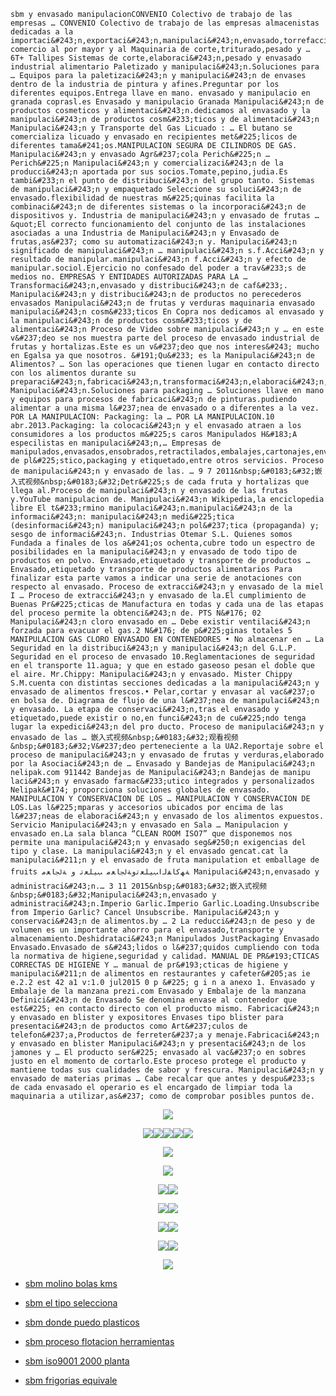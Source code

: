 
```
sbm y envasado manipulacionCONVENIO Colectivo de trabajo de las empresas … CONVENIO Colectivo de trabajo de las empresas almacenistas dedicadas a la importaci&#243;n,exportaci&#243;n,manipulaci&#243;n,envasado,torrefacci&#243;n,y comercio al por mayor y al Maquinaria de corte,triturado,pesado y … 6T+ Tallipes Sistemas de corte,elaboraci&#243;n,pesado y envasado industrial alimentario Paletizado y manipulaci&#243;n.Soluciones para … Equipos para la paletizaci&#243;n y manipulaci&#243;n de envases dentro de la industria de pintura y afines.Preguntar por los diferentes equipos.Entrega llave en mano. envasado y manipulacio en granada coprasl.es Envasado y manipulacio Granada Manipulaci&#243;n de productos cosmeticos y alimentaci&#243;n.dedicamos al envasado y la manipulaci&#243;n de productos cosm&#233;ticos y de alimentaci&#243;n Manipulaci&#243;n y Transporte del Gas Licuado : … El butano se comercializa licuado y envasado en recipientes met&#225;licos de diferentes tama&#241;os.MANIPULACION SEGURA DE CILINDROS DE GAS. Manipulaci&#243;n y envasado Agr&#237;cola Perich&#225;n … Perich&#225;n Manipulaci&#243;n y comercializaci&#243;n de la producci&#243;n aportada por sus socios.Tomate,pepino,judia.Es tambi&#233;n el punto de distribuci&#243;n del grupo tanto. Sistemas de manipulaci&#243;n y empaquetado Seleccione su soluci&#243;n de envasado.flexibilidad de nuestras m&#225;quinas facilita la combinaci&#243;n de diferentes sistemas o la incorporaci&#243;n de dispositivos y. Industria de manipulaci&#243;n y envasado de frutas … &quot;El correcto funcionamiento del conjunto de las instalaciones asociadas a una Industria de Manipulaci&#243;n y Envasado de frutas,as&#237; como su automatizaci&#243;n y. Manipulaci&#243;n significado de manipulaci&#243;n … manipulaci&#243;n s.f.Acci&#243;n y resultado de manipular.manipulaci&#243;n f.Acci&#243;n y efecto de manipular.sociol.Ejercicio no confesado del poder a trav&#233;s de medios no. EMPRESAS Y ENTIDADES AUTORIZADAS PARA LA … Transformaci&#243;n,envasado y distribuci&#243;n de caf&#233;. Manipulaci&#243;n y distribuci&#243;n de productos no perecederos envasados Manipulaci&#243;n de frutas y verduras maquinaria envasado manipulaci&#243;n cosm&#233;ticos En Copra nos dedicamos al envasado y la manipulaci&#243;n de productos cosm&#233;ticos y de alimentaci&#243;n Proceso de Video sobre manipulaci&#243;n y … en este v&#237;deo se nos muestra parte del proceso de envasado industrial de frutas y hortalizas.Este es un v&#237;deo que nos interes&#243; mucho en Egalsa ya que nosotros. &#191;Qu&#233; es la Manipulaci&#243;n de Alimentos? … Son las operaciones que tienen lugar en contacto directo con los alimentos durante su preparaci&#243;n,fabricaci&#243;n,transformaci&#243;n,elaboraci&#243;n,envasado. Manipulaci&#243;n.Soluciones para packaging … Soluciones llave en mano y equipos para procesos de fabricaci&#243;n de pinturas.pudiendo alimentar a una misma l&#237;nea de envasado o a diferentes a la vez. POR LA MANIPULACION: Packaging: la … POR LA MANIPULACION.10 abr.2013.Packaging: la colocaci&#243;n y el envasado atraen a los consumidores a los productos m&#225;s caros Manipulados H&#183;A especilistas en manipulaci&#243;n,… Empresas de manipulados,envasados,ensobrados,retractilados,embalajes,cartonajes,envases de pl&#225;stico,packaging y etiquetado,entre otros servicios. Proceso de manipulaci&#243;n y envasado de las. … 9 7 2011&nbsp;&#0183;&#32;嵌入式视频&nbsp;&#0183;&#32;Detr&#225;s de cada fruta y hortalizas que llega al.Proceso de manipulaci&#243;n y envasado de las frutas y.YouTube manipulacion de. Manipulaci&#243;n Wikipedia,la enciclopedia libre El t&#233;rmino manipulaci&#243;n.manipulaci&#243;n de la informaci&#243;n: manipulaci&#243;n medi&#225;tica (desinformaci&#243;n) manipulaci&#243;n pol&#237;tica (propaganda) y; sesgo de informaci&#243;n. Industrias Otemar S.L. Quienes somos Fundada a finales de los a&#241;os ochenta,cubre todo un espectro de posibilidades en la manipulaci&#243;n y envasado de todo tipo de productos en polvo. Envasado,etiquetado y transporte de productos … Envasado,etiquetado y transporte de productos alimentarios Para finalizar esta parte vamos a indicar una serie de anotaciones con respecto al envasado. Proceso de extracci&#243;n y envasado de la miel I … Proceso de extracci&#243;n y envasado de la.El cumplimiento de Buenas Pr&#225;cticas de Manufactura en todas y cada una de las etapas del proceso permite la obtenci&#243;n de. PTS N&#176; 02 Manipulaci&#243;n cloro envasado en … Debe existir ventilaci&#243;n forzada para evacuar el gas.2 N&#176; de p&#225;ginas totales 5 MANIPULACION GAS CLORO ENVASADO EN CONTENEDORES • No almacenar en … La Seguridad en la distribuci&#243;n y manipulaci&#243;n del G.L.P. Seguridad en el proceso de envasado 10.Reglamentaciones de seguridad en el transporte 11.agua; y que en estado gaseoso pesan el doble que el aire. Mr.Chippy: Manipulaci&#243;n y envasado. Mister Chippy S.M.cuenta con distintas secciones dedicadas a la manipulaci&#243;n y envasado de alimentos frescos.• Pelar,cortar y envasar al vac&#237;o en bolsa de. Diagrama de flujo de una l&#237;nea de manipulaci&#243;n y envasado. La etapa de conservaci&#243;n,tras el envasado y etiquetado,puede existir o no,en funci&#243;n de cu&#225;ndo tenga lugar la expedici&#243;n del pro ducto. Proceso de manipulaci&#243;n y envasado de las … 嵌入式视频&nbsp;&#0183;&#32;观看视频&nbsp;&#0183;&#32;V&#237;deo perteneciente a la UA2.Reportaje sobre el proceso de manipulaci&#243;n y envasado de frutas y verduras,elaborado por la Asociaci&#243;n de … Envasado y Bandejas de Manipulaci&#243;n nelipak.com 911442 Bandejas de Manipulaci&#243;n Bandejas de manipu laci&#243;n y envasado farmac&#233;utico integrados y personalizados Nelipak&#174; proporciona soluciones globales de envasado. MANIPULACION Y CONSERVACION DE LOS … MANIPULACION Y CONSERVACION DE LOS.Las l&#225;mparas y accesorios ubicados por encima de las l&#237;neas de elaboraci&#243;n y envasado de los alimentos expuestos. Servicio Manipulaci&#243;n y envasado en Sala … Manipulacion y envasado en.La sala blanca “CLEAN ROOM ISO7” que disponemos nos permite una manipulaci&#243;n y envasado seg&#250;n exigencias del tipo y clase. La manipulaci&#243;n y el envasado gencat.cat la manipulaci&#211;n y el envasado de fruta manipulation et emballage de fruits ﺔﻬﻛﺎﻔﻟﺍﺐﻴﻠﻌﺗﻭﺔﳉﺎﻌﻣ ﺐﻴﻠﻌﺗ ﻭ ﺔﳉﺎﻌﻣ Manipulaci&#243;n,envasado y administraci&#243;n.… 3 11 2015&nbsp;&#0183;&#32;嵌入式视频&nbsp;&#0183;&#32;Manipulaci&#243;n,envasado y administraci&#243;n.Imperio Garlic.Imperio Garlic.Loading.Unsubscribe from Imperio Garlic? Cancel Unsubscribe. Manipulaci&#243;n y conservaci&#243;n de alimentos.by … 2 La reducci&#243;n de peso y de volumen es un importante ahorro para el envasado,transporte y almacenamiento.Deshidrataci&#243;n Manipulados JustPackaging Envasado Envasado.Envasado de s&#243;lidos o l&#237;quidos cumpliendo con toda la normativa de higiene,seguridad y calidad. MANUAL DE PR&#193;CTICAS CORRECTAS DE HIGIENE Y … manual de pr&#193;cticas de higiene y manipulaci&#211;n de alimentos en restaurantes y cafeter&#205;as ie e.2.2 est 42 a1 v:1.0 jul2015 0 p &#225; g i n a anexo 1. Envasado y Embalaje de la manzana prezi.com Envasado y Embalaje de la manzana Definici&#243;n de Envasado Se denomina envase al contenedor que est&#225; en contacto directo con el producto mismo. Fabricaci&#243;n y envasado en blister y expositores Envases tipo blister para presentaci&#243;n de productos como Art&#237;culos de telefon&#237;a,Productos de ferreter&#237;a y menaje.Fabricaci&#243;n y envasado en blister Manipulaci&#243;n y presentaci&#243;n de los jamones y … El producto ser&#225; envasado al vac&#237;o en sobres justo en el momento de cortarlo.Este proceso protege el producto y mantiene todas sus cualidades de sabor y frescura. Manipulaci&#243;n y envasado de materias primas … Cabe recalcar que antes y despu&#233;s de cada envasado el operario es el encargado de limpiar toda la maquinaria a utilizar,as&#237; como de comprobar posibles puntos de. 
```

<div align="center">

<a href="https://es-crusher.shibang-china.com/github&k=sbm+y+envasado+manipulacion"><img src="https://static.shibang-china.com/es/crusher/logo.jpg"></a>

<a href="https://es-crusher.shibang-china.com/github&k=sbm+y+envasado+manipulacion"><img src="https://static.shibang-china.com/es/crusher/index.jpg"></a><a href="https://es-crusher.shibang-china.com/material.htmlgithub&k=sbm+y+envasado+manipulacion"><img src="https://static.shibang-china.com/es/crusher/material.jpg"></a><a href="https://es-crusher.shibang-china.com/application.htmlgithub&k=sbm+y+envasado+manipulacion"><img src="https://static.shibang-china.com/es/crusher/application.jpg"></a><a href="https://es-crusher.shibang-china.com/aboutus.htmlgithub&k=sbm+y+envasado+manipulacion"><img src="https://static.shibang-china.com/es/crusher/aboutus.jpg"></a><a href="https://es-crusher.shibang-china.com/contact.htmlgithub&k=sbm+y+envasado+manipulacion"><img src="https://static.shibang-china.com/es/crusher/contact.jpg"></a>

<a href="https://es-crusher.shibang-china.com/github&k=sbm+y+envasado+manipulacion"><img src="https://static.shibang-china.com/es/crusher/banner.jpg"></a>

<a href="https://swt.shibang-china.com/github&k=sbm+y+envasado+manipulacion"><img src="https://static.shibang-china.com/es/crusher/text.jpg"></a>

<a href="https://swt.shibang-china.com/github&k=sbm+y+envasado+manipulacion"><img src="https://static.shibang-china.com/es/crusher/chat.jpg"></a><a href="https://es-crusher.shibang-china.com/contact.htmlgithub&k=sbm+y+envasado+manipulacion"><img src="https://static.shibang-china.com/es/crusher/message.jpg"></a>

<a href="https://es-crusher.shibang-china.com/products/pe.htmlgithub&k=sbm+y+envasado+manipulacion"><img src="https://static.shibang-china.com/es/crusher/pe.jpg"></a><a href="https://es-crusher.shibang-china.com/products/pf.htmlgithub&k=sbm+y+envasado+manipulacion"><img src="https://static.shibang-china.com/es/crusher/pf.jpg"></a>

<a href="https://es-crusher.shibang-china.com/products/hpt.htmlgithub&k=sbm+y+envasado+manipulacion"><img src="https://static.shibang-china.com/es/crusher/hpt.jpg"></a><a href="https://es-crusher.shibang-china.com/products/vsi.htmlgithub&k=sbm+y+envasado+manipulacion"><img src="https://static.shibang-china.com/es/crusher/vsi.jpg"></a>

<a href="https://es-crusher.shibang-china.com/products/klv.htmlgithub&k=sbm+y+envasado+manipulacion"><img src="https://static.shibang-china.com/es/crusher/klv.jpg"></a><a href="https://es-crusher.shibang-china.com/products/portable.htmlgithub&k=sbm+y+envasado+manipulacion"><img src="https://static.shibang-china.com/es/crusher/portable.jpg"></a>

<a href="https://swt.shibang-china.com/github&k=sbm+y+envasado+manipulacion"><img src="https://static.shibang-china.com/es/crusher/case.jpg"></a>

</div>


* [sbm molino bolas kms](sbm%20molino%20bolas%20kms.md)

* [sbm el tipo selecciona](sbm%20el%20tipo%20selecciona.md)

* [sbm donde puedo plasticos](sbm%20donde%20puedo%20plasticos.md)

* [sbm proceso flotacion herramientas](sbm%20proceso%20flotacion%20herramientas.md)

* [sbm iso9001 2000 planta](sbm%20iso9001%202000%20planta.md)

* [sbm frigorias equivale](sbm%20frigorias%20equivale.md)